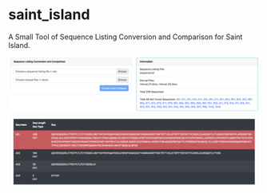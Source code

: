 # saint_island

A Small Tool of Sequence Listing Conversion and Comparison for Saint Island.

![Demo](https://raw.githubusercontent.com/CutestPiglet/saint_island/master/static/images/demo.png)
